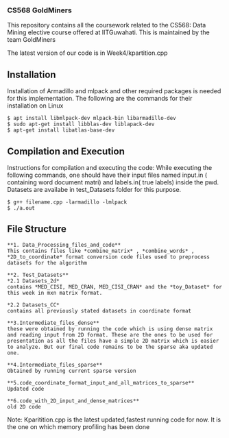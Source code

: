 ### CS568 GoldMiners
This repository contains all the coursework related to the CS568: Data Mining elective course offered at IITGuwahati. This is maintained by the team GoldMiners

The latest version of our code is in Week4/kpartition.cpp

## Installation

Installation of Armadillo and mlpack and other required packages is needed for this implementation.
The following are the commands for their installation on Linux

```
$ apt install libmlpack-dev mlpack-bin libarmadillo-dev
$ sudo apt-get install libblas-dev liblapack-dev
$ apt-get install libatlas-base-dev
```

## Compilation and Execution

Instructions for compilation and executing the code:
While executing the following commands, one should have their input files named input.in ( containing word document matri) and labels.in( true labels) inside the pwd. Datasets are availabe in test_Datasets folder for this purpose.
```
$ g++ filename.cpp -larmadillo -lmlpack
$ ./a.out 
```

## File Structure
	**1. Data_Processing_files_and_code**
	This contains files like *combine_matrix* , *combine_words* , *2D_to_coordinate* format conversion code files used to preprocess datasets for the algorithm
	
	**2. Test_Datasets**
	*2.1 Datasets_2d*
	contains *MED_CISI, MED_CRAN, MED_CISI_CRAN* and the *toy_Dataset* for this week in mxn matrix format.
	
	*2.2 Datasets_CC*
	contains all previously stated datasets in coordinate format
	
	**3.Intermediate_files_dense**
	these were obtained by running the code which is using dense matrix and reading input from 2D format. These are the ones to be used for presentation as all the files have a simple 2D matrix which is easier to analyze. But our final code remains to be the sparse aka updated one.
	
	**4.Intermediate_files_sparse**
	Obtained by running current sparse version
	
	**5.code_coordinate_format_input_and_all_matrices_to_sparse**
	Updated code
	
	**6.code_with_2D_input_and_dense_matrices**
	old 2D code
	
Note: Kparitition.cpp is the latest updated,fastest running code for now. It is the one on which memory profiling has been done
